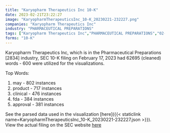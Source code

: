 ```yaml
---
title: "Karyopharm Therapeutics Inc 10-K"
date: 2023-02-21T23:22:27
image: "KaryopharmTherapeuticsInc_10-K_20230221-232227.png"
companies: "Karyopharm Therapeutics Inc"
industry: "PHARMACEUTICAL PREPARATIONS"
tags: ["Karyopharm Therapeutics Inc","PHARMACEUTICAL PREPARATIONS","02-17-2023","10-K"]
forms: "10-K"
---
```

Karyopharm Therapeutics Inc, which is in the Pharmaceutical Preparations [2834] industry, SEC 10-K filing on February 17, 2023 had 62695 (cleaned) words - 600 were utilized for the visualizations.

Top Words:
1. may - 802 instances
2. product - 717 instances
3. clinical - 476 instances
4. fda - 384 instances
5. approval - 381 instances


See the parsed data used in the visualization [here]({{< staticlink name=KaryopharmTherapeuticsInc_10-K_20230221-232227.json >}}).  
View the actual filing on the SEC website [here](https://www.sec.gov/Archives/edgar/data/1503802/0000950170-23-003129.txt)